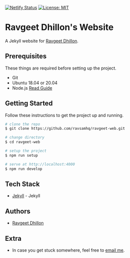 [![Netlify Status](https://api.netlify.com/api/v1/badges/e3423c5a-3e57-4ffc-aa2d-7c2bcbeb2a3c/deploy-status)](https://app.netlify.com/sites/ravgeetdev/deploys)
[![License: MIT](https://img.shields.io/badge/License-MIT-yellow.svg)](https://github.com/ravgeetdhillon/ravgeet-web/blob/master/LICENSE)

# Ravgeet Dhillon's Website

A Jekyll website for [Ravgeet Dhillon](https://www.ravgeet.in).

## Prerequisites

These things are required before setting up the project.

- Git
- Ubuntu 18.04 or 20.04
- Node.js [Read Guide](https://www.digitalocean.com/community/tutorials/how-to-install-node-js-on-ubuntu-20-04)

## Getting Started

Follow these instructions to get the project up and running.

```bash
# clone the repo
$ git clone https://github.com/ravsamhq/ravgeet-web.git

# change directory
$ cd ravgeet-web

# setup the project
$ npm run setup

# serve at http://localhost:4000
$ npm run develop
```

## Tech Stack

- [Jekyll](https://jekyllrb.com/) - Jekyll

## Authors

- [Ravgeet Dhillon](https://github.com/ravgeetdhillon)

## Extra

- In case you get stuck somewhere, feel free to [email me](mailto:ravgeetdhillon@gmail.com).
